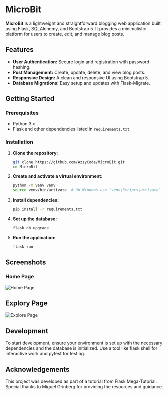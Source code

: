 # MicroBit

**MicroBit** is a lightweight and straightforward blogging web application built using Flask, SQLAlchemy, and Bootstrap 5. It provides a minimalistic platform for users to create, edit, and manage blog posts.

## Features

- **User Authentication:** Secure login and registration with password hashing.
- **Post Management:** Create, update, delete, and view blog posts.
- **Responsive Design:** A clean and responsive UI using Bootstrap 5.
- **Database Migrations:** Easy setup and updates with Flask-Migrate.

## Getting Started

### Prerequisites

- Python 3.x
- Flask and other dependencies listed in `requirements.txt`

### Installation

1. **Clone the repository:**
   ```bash
   git clone https://github.com/AzzyCode/MicroBit.git
   cd MicroBit

2. **Create and activate a virtual environment:**
    ```bash
    python -m venv venv
    source venv/bin/activate  # On Windows use `venv\Scripts\activate`

3. **Install dependencies:**
    ```bash
    pip install -r requirements.txt

4. **Set up the database:**
    ```bash
    flask db upgrade

5. **Run the application:**
    ```bash
    flask run


## Screenshots

### Home Page
![Home Page](https://github.com/user-attachments/assets/c7fbacb7-ef53-4d5c-b9b4-67d6385f0b84)

## Explory Page
![Explore Page](https://github.com/user-attachments/assets/09cf2edc-8c3d-4438-96b8-b8bd10d8f5af)


## Development

To start development, ensure your environment is set up with the necessary dependencies and the database is initialized. Use a tool like flask shell for interactive work and pytest for testing.

## Acknowledgements
This project was developed as part of a tutorial from Flask Mega-Tutorial. Special thanks to Miguel Grinberg for providing the resources and guidance.